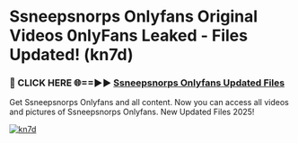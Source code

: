 # Ssneepsnorps Onlyfans Original Videos 0nlyFans Leaked - Files Updated! (kn7d)

<h3>🔴 CLICK HERE 🌐==►► <a href="https://tinyurl.com/2m67pmp6" rel="nofollow">Ssneepsnorps Onlyfans Updated Files</a></h3>

Get Ssneepsnorps Onlyfans and all content. Now you can access all videos and pictures of Ssneepsnorps Onlyfans. New Updated Files 2025!

[![kn7d](https://i.imgur.com/H4QAA4z.gif)](https://tinyurl.com/2m67pmp6)